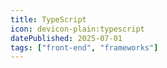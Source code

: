 ```yaml
---
title: TypeScript
icon: devicon-plain:typescript
datePublished: 2025-07-01
tags: ["front-end", "frameworks"]
---
```

